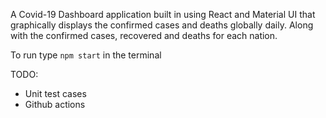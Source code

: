 

A Covid-19 Dashboard application built in using React and Material UI that graphically displays the confirmed cases and deaths globally daily. Along with the confirmed cases, recovered and deaths for each nation. 

To run type ```npm start``` in the terminal

TODO:
 - Unit test cases
 - Github actions
